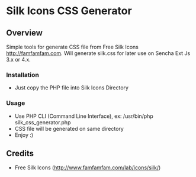 # Silk Icons CSS Generator

## Overview

Simple tools for generate CSS file from Free Silk Icons <http://famfamfam.com>. Will generate silk.css for later use on Sencha Ext Js 3.x or 4.x.

### Installation
- Just copy the PHP file into Silk Icons Directory

### Usage
- Use PHP CLI (Command Line Interface), ex: /usr/bin/php silk_css_generator.php
- CSS file will be generated on same directory
- Enjoy :)

## Credits
- Free Silk Icons (http://www.famfamfam.com/lab/icons/silk/)